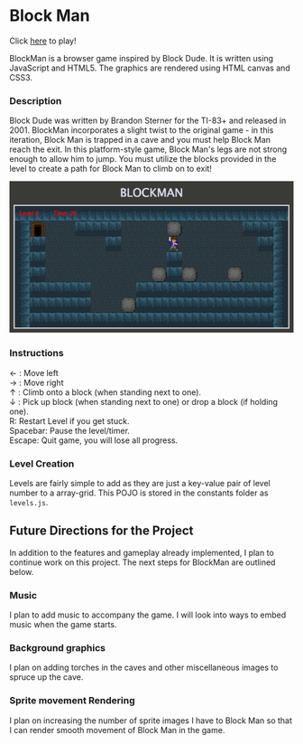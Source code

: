 # Block Man

Click [here][gh-pages] to play!

[gh-pages]: http://peterlin.co/Block-Man/

BlockMan is a browser game inspired by Block Dude.  It is written using JavaScript and HTML5.  The graphics are rendered using HTML canvas and CSS3.

### Description

Block Dude was written by Brandon Sterner for the TI-83+ and released in 2001.  BlockMan incorporates a slight twist to the original game - in this iteration, Block Man is trapped in a cave and you must help Block Man reach the exit.  In this platform-style game, Block Man's legs are not strong enough to allow him to jump.  You must utilize the blocks provided in the level to create a path for Block Man to climb on to exit!

![Alt text](./images/level_4.png)

### Instructions
← : Move left  
→ : Move right  
↑ : Climb onto a block (when standing next to one).  
↓ : Pick up block (when standing next to one) or drop a block (if holding one).  
R: Restart Level if you get stuck.  
Spacebar: Pause the level/timer.  
Escape: Quit game, you will lose all progress.  

### Level Creation

Levels are fairly simple to add as they are just a key-value pair of level number to a array-grid.  This POJO is stored in the constants folder as `levels.js`.  

## Future Directions for the Project

In addition to the features and gameplay already implemented, I plan to continue work on this project.  The next steps for BlockMan are outlined below.

### Music

I plan to add music to accompany the game.  I will look into ways to embed music when the game starts.

### Background graphics

I plan on adding torches in the caves and other miscellaneous images to spruce up the cave.

### Sprite movement Rendering

I plan on increasing the number of sprite images I have to Block Man so that I can render smooth movement of Block Man in the game.
